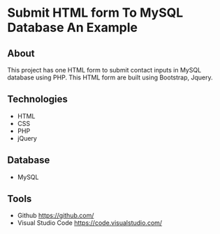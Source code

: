 # Submit HTML form To MySQL Database An Example 

## About
This project has one HTML form to submit contact inputs in MySQL database using PHP. 
This HTML form are built using Bootstrap, Jquery.






## Technologies
* HTML
* CSS
* PHP
* jQuery 
## Database
* MySQL

## Tools
* Github https://github.com/
* Visual Studio Code https://code.visualstudio.com/

